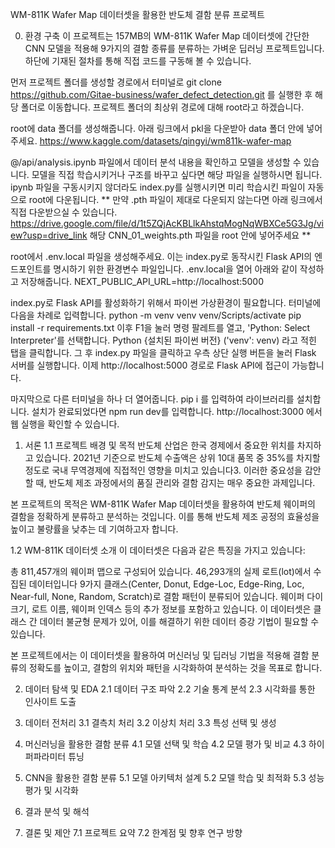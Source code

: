 WM-811K Wafer Map 데이터셋을 활용한 반도체 결함 분류 프로젝트

0. 환경 구축
이 프로젝트는 157MB의 WM-811K Wafer Map 데이터셋에 간단한 CNN 모델을 적용해
9가지의 결함 종류를 분류하는 가벼운 딥러닝 프로젝트입니다.
하단에 기재된 절차를 통해 직접 코드를 구동해 볼 수 있습니다.

먼저 프로젝트 폴더를 생성할 경로에서 터미널로
git clone https://github.com/Gitae-business/wafer_defect_detection.git
를 실행한 후 해당 폴더로 이동합니다.
프로젝트 폴더의 최상위 경로에 대해 root라고 하겠습니다.

root에 data 폴더를 생성해줍니다.
아래 링크에서 pkl을 다운받아 data 폴더 안에 넣어주세요.
https://www.kaggle.com/datasets/qingyi/wm811k-wafer-map

@/api/analysis.ipynb 파일에서 데이터 분석 내용을 확인하고 모델을 생성할 수 있습니다.
모델을 직접 학습시키거나 구조를 바꾸고 싶다면 해당 파일을 실행하시면 됩니다.
ipynb 파일을 구동시키지 않더라도 index.py를 실행시키면 미리 학습시킨 파일이 자동으로 root에 다운됩니다.
** 
만약 .pth 파일이 제대로 다운되지 않는다면 아래 링크에서 직접 다운받으실 수 있습니다.
https://drive.google.com/file/d/1t5ZQjAcKBLlkAhstqMogNqWBXCe5G3Jg/view?usp=drive_link
해당 CNN_01_weights.pth 파일을 root 안에 넣어주세요
**

root에서 .env.local 파일을 생성해주세요.
이는 index.py로 동작시킨 Flask API의 엔드포인트를 명시하기 위한 환경변수 파일입니다.
.env.local을 열어 아래와 같이 작성하고 저장해줍니다.
NEXT_PUBLIC_API_URL=http://localhost:5000

index.py로 Flask API를 활성화하기 위해서 파이썬 가상환경이 필요합니다.
터미널에 다음을 차례로 입력합니다.
python -m venv venv
venv/Scripts/activate
pip install -r requirements.txt
이후 F1을 눌러 명령 팔레트를 열고, 'Python: Select Interpreter'를 선택합니다.
Python {설치된 파이썬 버전} ('venv': venv) 라고 적힌 탭을 클릭합니다.
그 후 index.py 파일을 클릭하고 우측 상단 실행 버튼을 눌러 Flask 서버를 실행합니다.
이제 http://localhost:5000 경로로 Flask API에 접근이 가능합니다.

마지막으로 다른 터미널을 하나 더 열어줍니다.
pip i 를 입력하여 라이브러리를 설치합니다.
설치가 완료되었다면 npm run dev를 입력합니다.
http://localhost:3000 에서 웹 실행을 확인할 수 있습니다.



1. 서론
1.1 프로젝트 배경 및 목적
반도체 산업은 한국 경제에서 중요한 위치를 차지하고 있습니다. 2021년 기준으로 반도체 수출액은 상위 10대 품목 중 35%를 차지할 정도로 국내 무역경제에 직접적인 영향을 미치고 있습니다3. 이러한 중요성을 감안할 때, 반도체 제조 과정에서의 품질 관리와 결함 감지는 매우 중요한 과제입니다.

본 프로젝트의 목적은 WM-811K Wafer Map 데이터셋을 활용하여 반도체 웨이퍼의 결함을 정확하게 분류하고 분석하는 것입니다. 이를 통해 반도체 제조 공정의 효율성을 높이고 불량률을 낮추는 데 기여하고자 합니다.

1.2 WM-811K 데이터셋 소개
이 데이터셋은 다음과 같은 특징을 가지고 있습니다:

총 811,457개의 웨이퍼 맵으로 구성되어 있습니다.
46,293개의 실제 로트(lot)에서 수집된 데이터입니다
9가지 클래스(Center, Donut, Edge-Loc, Edge-Ring, Loc, Near-full, None, Random, Scratch)로 결함 패턴이 분류되어 있습니다.
웨이퍼 다이 크기, 로트 이름, 웨이퍼 인덱스 등의 추가 정보를 포함하고 있습니다.
이 데이터셋은 클래스 간 데이터 불균형 문제가 있어, 이를 해결하기 위한 데이터 증강 기법이 필요할 수 있습니다.

본 프로젝트에서는 이 데이터셋을 활용하여 머신러닝 및 딥러닝 기법을 적용해 결함 분류의 정확도를 높이고, 결함의 위치와 패턴을 시각화하여 분석하는 것을 목표로 합니다.

2. 데이터 탐색 및 EDA
2.1 데이터 구조 파악
2.2 기술 통계 분석
2.3 시각화를 통한 인사이트 도출

3. 데이터 전처리
3.1 결측치 처리
3.2 이상치 처리
3.3 특성 선택 및 생성

4. 머신러닝을 활용한 결함 분류
4.1 모델 선택 및 학습
4.2 모델 평가 및 비교
4.3 하이퍼파라미터 튜닝

5. CNN을 활용한 결함 분류
5.1 모델 아키텍처 설계
5.2 모델 학습 및 최적화
5.3 성능 평가 및 시각화

6. 결과 분석 및 해석

7. 결론 및 제안
7.1 프로젝트 요약
7.2 한계점 및 향후 연구 방향

